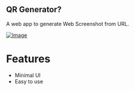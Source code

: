 ## QR Generator?

A web app to generate Web Screenshot from URL.

<a href="https://rojansapkota.com.np/">
         <img alt="Image" src="https://image.thum.io/get/https://ss.rojansapkota.com.np">
      </a>

# Features

- Minimal UI
- Easy to use
